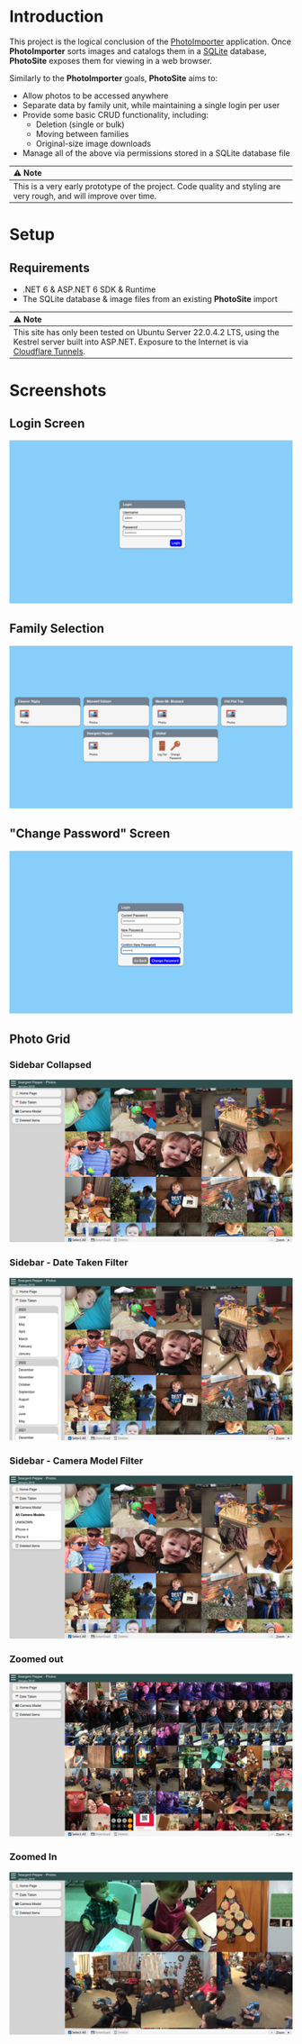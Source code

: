 # Introduction
This project is the logical conclusion of the [PhotoImporter](https://github.com/jacobrobertjohnson/PhotoImporter) application. Once **PhotoImporter** sorts images and catalogs them in a [SQLite](https://www.sqlite.org/index.html) database, **PhotoSite** exposes them for viewing in a web browser.

Similarly to the **PhotoImporter** goals, **PhotoSite** aims to:

- Allow photos to be accessed anywhere
- Separate data by family unit, while maintaining a single login per user
- Provide some basic CRUD functionality, including:
    - Deletion (single or bulk)
    - Moving between families
    - Original-size image downloads
- Manage all of the above via permissions stored in a SQLite database file

|:warning: Note|
|:--|
|This is a very early prototype of the project. Code quality and styling are very rough, and will improve over time.|

# Setup
## Requirements
- .NET 6 & ASP.NET 6 SDK & Runtime
- The SQLite database & image files from an existing **PhotoSite** import

|:warning: Note|
|:--|
|This site has only been tested on Ubuntu Server 22.0.4.2 LTS, using the Kestrel server built into ASP.NET. Exposure to the Internet is via [Cloudflare Tunnels](https://www.cloudflare.com/products/tunnel/).|

# Screenshots
## Login Screen
![Login Screen](./readme/img/login.png)

## Family Selection
![Family Selection](./readme/img/families.png)

## "Change Password" Screen
![Family Selection](./readme/img/password.png)

## Photo Grid
### Sidebar Collapsed
![Photo Grid - Sidebar Collapsed](./readme/img/photos-collapsed.png)

### Sidebar - Date Taken Filter
![Photo Grid - Date Taken](./readme/img/photos-date-taken.png)

### Sidebar - Camera Model Filter
![Photo Grid - Camera Model](./readme/img/photos-camera-model.png)

### Zoomed out
![Photo Grid - Zoomed Out](./readme/img/photos-zoomed-out.png)

### Zoomed In
![Photo Grid - Zoomed In](./readme/img/photos-zoomed-in.png)
